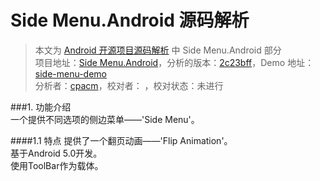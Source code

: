 Side Menu.Android 源码解析
====================================
> 本文为 [Android 开源项目源码解析](https://github.com/aosp-exchange-group/android-open-project-analysis) 中 Side Menu.Android 部分  
> 项目地址：[Side Menu.Android](https://github.com/Yalantis/Side-Menu.Android)，分析的版本：[2c23bff](https://github.com/Yalantis/Side-Menu.Android/commit/2c23bff1dbebb87b3a3291e3f7d629cc0d5efbfa)，Demo 地址：[side-menu-demo](https://github.com/aosp-exchange-group/android-open-project-demo/tree/master/side-menu-demo)    
> 分析者：[cpacm](https://github.com/cpacm)，校对者： ，校对状态：未进行  

###1. 功能介绍  
一个提供不同选项的侧边菜单——'Side Menu'。

####1.1 特点
提供了一个翻页动画——'Flip Animation'。  
基于Android 5.0开发。  
使用ToolBar作为载体。
